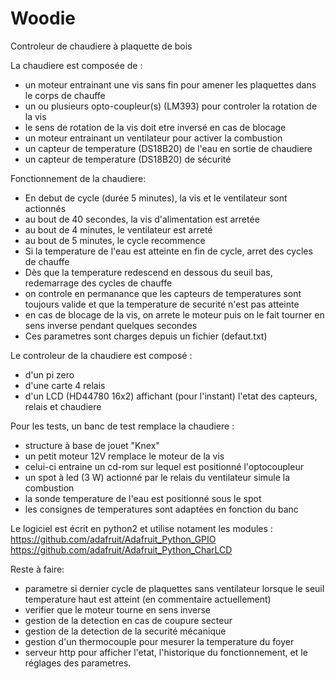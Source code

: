 # Woodie
Controleur de chaudiere à plaquette de bois

La chaudiere est composée de :
- un moteur entrainant une vis sans fin pour amener les plaquettes dans le corps de chauffe
- un ou plusieurs opto-coupleur(s) (LM393) pour controler la rotation de la vis
- le sens de rotation de la vis doit etre inversé en cas de blocage
- un moteur entrainant un ventilateur pour activer la combustion
- un capteur de temperature (DS18B20) de l'eau en sortie de chaudiere
- un capteur de temperature (DS18B20) de sécurité

Fonctionnement de la chaudiere:
- En debut de cycle (durée 5 minutes), la vis et le ventilateur sont actionnés
- au bout de 40 secondes, la vis d'alimentation est arretée
- au bout de 4 minutes, le ventilateur est arreté
- au bout de 5 minutes, le cycle recommence
- Si la temperature de l'eau est atteinte en fin de cycle, arret des cycles de chauffe
- Dès que la temperature redescend en dessous du seuil bas, redemarrage des cycles de chauffe
- on controle en permanance que les capteurs de temperatures sont toujours valide et que la temperature de securité n'est pas atteinte
- en cas de blocage de la vis, on arrete le moteur puis on le fait tourner en sens inverse pendant quelques secondes
- Ces parametres sont charges depuis un fichier (defaut.txt)

Le controleur de la chaudiere est composé :
- d'un pi zero
- d'une carte 4 relais
- d'un LCD (HD44780 16x2) affichant (pour l'instant) l'etat des capteurs, relais et chaudiere

Pour les tests, un banc de test remplace la chaudiere :
- structure à base de jouet "Knex"
- un petit moteur 12V remplace le moteur de la vis
- celui-ci entraine un cd-rom sur lequel est positionné l'optocoupleur
- un spot à led (3 W) actionné par le relais du ventilateur simule la combustion
- la sonde temperature de l'eau est positionné sous le spot
- les consignes de temperatures sont adaptées en fonction du banc

Le logiciel est écrit en python2 et utilise notament les modules :
https://github.com/adafruit/Adafruit_Python_GPIO
https://github.com/adafruit/Adafruit_Python_CharLCD

Reste à faire:
- parametre si dernier cycle de plaquettes sans ventilateur lorsque le seuil temperature haut est atteint (en commentaire actuellement)
- verifier que le moteur tourne en sens inverse
- gestion de la detection en cas de coupure secteur
- gestion de la detection de la securité mécanique
- gestion d'un thermocouple pour mesurer la temperature du foyer
- serveur http pour afficher l'etat, l'historique du fonctionnement, et le réglages des parametres.



